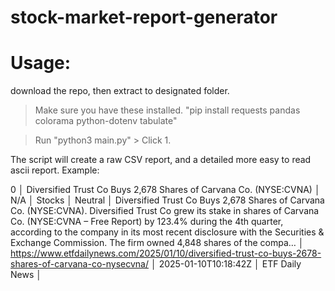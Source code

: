 # stock-market-report-generator

# Usage: 

download the repo, then extract to designated folder. 

> Make sure you have these installed. "pip install requests pandas colorama python-dotenv tabulate"

> Run "python3 main.py" > Click 1. 


The script will create a raw CSV report, and a detailed more easy to read ascii report. 
Example: 

  0 │ Diversified Trust Co Buys 2,678 Shares of Carvana Co. (NYSE:CVNA)                                                                                                                                       │ N/A      │ Stocks   │ Neutral     │ Diversified Trust Co Buys 2,678 Shares of Carvana Co. (NYSE:CVNA). Diversified Trust Co grew its stake in shares of Carvana Co. (NYSE:CVNA – Free Report) by 123.4% during the 4th quarter, according to the company in its most recent disclosure with the Securities & Exchange Commission. The firm owned 4,848 shares of the compa…                                                                                                                                       │ https://www.etfdailynews.com/2025/01/10/diversified-trust-co-buys-2678-shares-of-carvana-co-nysecvna/                                                                                                                                                            │ 2025-01-10T10:18:42Z │ ETF Daily News     │
